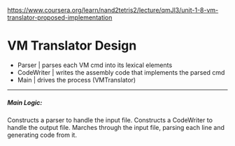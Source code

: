 https://www.coursera.org/learn/nand2tetris2/lecture/qmJl3/unit-1-8-vm-translator-proposed-implementation

# VM Translator Design

- Parser
	| parses each VM cmd into its lexical elements
- CodeWriter
	| writes the assembly code that implements the parsed cmd
- Main
	| drives the process (VMTranslator)
_______________________________________

##### Main Logic:

Constructs a parser to handle the input file.
Constructs a CodeWriter to handle the output file.
Marches through the input file, parsing each line and
generating code from it.

